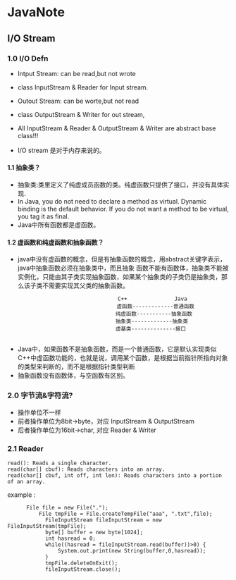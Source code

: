 # JavaNote

## I/O Stream

### 1.0 I/O Defn
* Intput Stream: can be read,but not wrote
* class InputStream & Reader for Input stream.

* Outout Stream: can be worte,but not read 
* class OutputStream & Writer for out stream,

* All InputStream & Reader & OutputStream & Writer are abstract base class!!!

* I/O stream 是对于内存来说的。  

#### 1.1 抽象类？
* 抽象类:类里定义了纯虚成员函数的类。纯虚函数只提供了接口，并没有具体实现.
* In Java, you do not need to declare a method as virtual. Dynamic binding is the default behavior. If you do not want a method to be virtual, you tag it as final.
* Java中所有函数都是虚函数。  

#### 1.2 虚函数和纯虚函数和抽象函数？
* java中没有虚函数的概念，但是有抽象函数的概念，用abstract关键字表示，java中抽象函数必须在抽象类中，而且抽象 函数不能有函数体，抽象类不能被实例化，只能由其子类实现抽象函数，如果某个抽象类的子类仍是抽象类，那么该子类不需要实现其父类的抽象函数。
```
                                   C++               Java
　                                 虚函数-------------普通函数
　　                               纯虚函数-----------抽象函数
　　                               抽象类-------------抽象类
　　                               虚基类--------------接口
  
 ```
* Java中，如果函数不是抽象函数，而是一个普通函数，它是默认实现类似C++中虚函数功能的，也就是说，调用某个函数，是根据当前指针所指向对象的类型来判断的，而不是根据指针类型判断
* 抽象函数没有函数体，与空函数有区别。     

### 2.0 字节流&字符流?
* 操作单位不一样
* 前者操作单位为8bit->byte，对应 InputStream & OutputStream
* 后者操作单位为16bit->char, 对应 Reader & Writer     

### 2.1 Reader
```
read(): Reads a single character.
read(char[] cbuf): Reads characters into an array.
read(char[] cbuf, int off, int len): Reads characters into a portion of an array.
```      
       
example :
```
      File file = new File(".");
		  File tmpFile = File.createTempFile("aaa", ".txt",file);
			FileInputStream fileInputStream = new FileInputStream(tmpFile);
			byte[] buffer = new byte[1024];
			int hasread = 0;
			while((hasread = fileInputStream.read(buffer))>0) {
				System.out.print(new String(buffer,0,hasread));
			}
			tmpFile.deleteOnExit();
			fileInputStream.close();
```      


